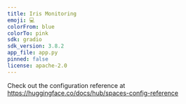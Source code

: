 ```yaml
---
title: Iris Monitoring
emoji: 💻
colorFrom: blue
colorTo: pink
sdk: gradio
sdk_version: 3.8.2
app_file: app.py
pinned: false
license: apache-2.0
---
```

Check out the configuration reference at https://huggingface.co/docs/hub/spaces-config-reference
